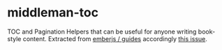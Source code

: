 # middleman-toc
TOC and Pagination Helpers that can be useful for anyone writing book-style content.  Extracted from [emberjs / guides](https://github.com/emberjs/guides) accordingly [this issue](https://github.com/emberjs/guides/issues/10).
